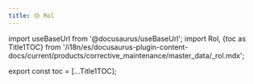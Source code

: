 ```yaml
---
title: 🟡 Rol
---
```


import useBaseUrl from '@docusaurus/useBaseUrl'; 
import Rol, {toc as Title1TOC} from '/i18n/es/docusaurus-plugin-content-docs/current/products/corrective_maintenance/master_data/_rol.mdx'; 

<Rol/>

export const toc = [...Title1TOC];